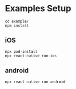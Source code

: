 # Examples Setup

```
cd example/
npm install
```

## iOS
```
npx pod-install
npx react-native run-ios
```

## android
```
npx react-native run-android
```